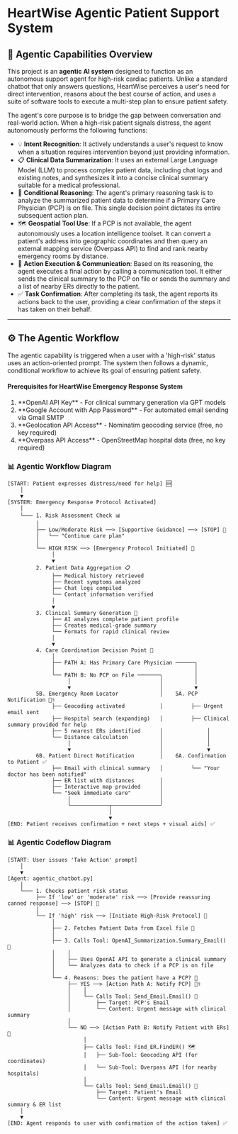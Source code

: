 # HeartWise Agentic Patient Support System

## 🚀 Agentic Capabilities Overview

This project is an **agentic AI system** designed to function as an autonomous support agent for high-risk cardiac patients. Unlike a standard chatbot that only answers questions, HeartWise perceives a user's need for direct intervention, reasons about the best course of action, and uses a suite of software tools to execute a multi-step plan to ensure patient safety.

The agent's core purpose is to bridge the gap between conversation and real-world action. When a high-risk patient signals distress, the agent autonomously performs the following functions:

  * 💡 **Intent Recognition**: It actively understands a user's request to know when a situation requires intervention beyond just providing information.
  * 📋 **Clinical Data Summarization**: It uses an external Large Language Model (LLM) to process complex patient data, including chat logs and existing notes, and synthesizes it into a concise clinical summary suitable for a medical professional.
  * 🤔 **Conditional Reasoning**: The agent's primary reasoning task is to analyze the summarized patient data to determine if a Primary Care Physician (PCP) is on file. This single decision point dictates its entire subsequent action plan.
  * 🗺️ **Geospatial Tool Use**: If a PCP is not available, the agent autonomously uses a location intelligence toolset. It can convert a patient's address into geographic coordinates and then query an external mapping service (Overpass API) to find and rank nearby emergency rooms by distance.
  * 📧 **Action Execution & Communication**: Based on its reasoning, the agent executes a final action by calling a communication tool. It either sends the clinical summary to the PCP on file or sends the summary and a list of nearby ERs directly to the patient.
  * ✅ **Task Confirmation**: After completing its task, the agent reports its actions back to the user, providing a clear confirmation of the steps it has taken on their behalf.

-----

## ⚙️ The Agentic Workflow

The agentic capability is triggered when a user with a 'high-risk' status uses an action-oriented prompt. The system then follows a dynamic, conditional workflow to achieve its goal of ensuring patient safety.

#### Prerequisites for HeartWise Emergency Response System

<ol>
  <li>**OpenAI API Key** - For clinical summary generation via GPT models</li>
  <li>**Google Account with App Password** - For automated email sending via Gmail SMTP</li>
  <li>**Geolocation API Access** - Nominatim geocoding service (free, no key required)</li>
  <li>**Overpass API Access** - OpenStreetMap hospital data (free, no key required)</li>
</ol>

### 📊 Agentic Workflow Diagram

```text
[START: Patient expresses distress/need for help] 🆘
    │
    ▼
[SYSTEM: Emergency Response Protocol Activated]
    │
    └─── 1. Risk Assessment Check 📊
         │
         ├── Low/Moderate Risk ──> [Supportive Guidance] ──> [STOP] 🛑
         │   └── "Continue care plan"
         │
         └── HIGH RISK ──> [Emergency Protocol Initiated] 🚨
              │
              ▼
         2. Patient Data Aggregation 📋
              ├── Medical history retrieved
              ├── Recent symptoms analyzed
              ├── Chat logs compiled
              └── Contact information verified
              │
              ▼
         3. Clinical Summary Generation 🏥
              ├── AI analyzes complete patient profile
              ├── Creates medical-grade summary
              └── Formats for rapid clinical review
              │
              ▼
         4. Care Coordination Decision Point 🔀
              │
              ├── PATH A: Has Primary Care Physician ──────┐
              │                                            │
              └── PATH B: No PCP on File ───────┐          │
                   │                            │          │
                   ▼                            │          ▼
         5B. Emergency Room Locator             │    5A. PCP Notification 👨‍⚕️
              ├── Geocoding activated           │         ├── Urgent email sent
              ├── Hospital search (expanding)   │         ├── Clinical summary provided for help
              ├── 5 nearest ERs identified      │              │
              └── Distance calculation          │              │
                   │                            │              │
                   ▼                            │              ▼
         6B. Patient Direct Notification        │    6A. Confirmation to Patient ✅
              ├── Email with clinical summary   │         └── "Your doctor has been notified"
              ├── ER list with distances        │
              ├── Interactive map provided      │
              └── "Seek immediate care"         │
                   │                            │
                   └────────────┬───────────────┘
                                │
                                ▼
[END: Patient receives confirmation + next steps + visual aids] ✅
```

### 📊 Agentic Codeflow Diagram

```text
[START: User issues 'Take Action' prompt]
    │
    ▼
[Agent: agentic_chatbot.py]
    │
    └─── 1. Checks patient risk status
         ├── If 'low' or 'moderate' risk ──> [Provide reassuring canned response] ──> [STOP] 🛑
         │
         └── If 'high' risk ──> [Initiate High-Risk Protocol] 🚀
              │
              ├── 2. Fetches Patient Data from Excel file 📁
              │
              ├── 3. Calls Tool: OpenAI_Summarization.Summary_Email() 🧠
              │    │
              │    ├── Uses OpenAI API to generate a clinical summary
              │    └── Analyzes data to check if a PCP is on file
              │
              └── 4. Reasons: Does the patient have a PCP? 🤔
                   ├── YES ──> [Action Path A: Notify PCP] 👨‍⚕️
                   │    │
                   │    └── Calls Tool: Send_Email.Email() 📧
                   │        ├── Target: PCP's Email
                   │        └── Content: Urgent message with clinical summary
                   │
                   └── NO ──> [Action Path B: Notify Patient with ERs] 🏥
                        │
                        ├── Calls Tool: Find_ER.FindER() 🗺️
                        │   ├── Sub-Tool: Geocoding API (for coordinates)
                        │   └── Sub-Tool: Overpass API (for nearby hospitals)
                        │
                        └── Calls Tool: Send_Email.Email() 📧
                            ├── Target: Patient's Email
                            └── Content: Urgent message with clinical summary & ER list
    │
    ▼
[END: Agent responds to user with confirmation of the action taken] ✅
```

